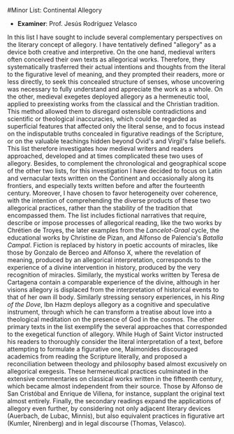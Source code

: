 #Minor List: Continental Allegory

- __Examiner__: Prof. Jesús Rodríguez Velasco

In this list I have sought to include several complementary perspectives on the literary concept of allegory. I have tentatively defined "allegory" as a device both creative and interpretive. On the one hand, medieval writers often conceived their own texts as allegorical works. Therefore, they systematically trasferred their actual intentions and thoughts from the literal to the figurative level of meaning, and they prompted their readers, more or less directly, to seek this concealed structure of senses, whose uncovering was necessary to fully understand and appreciate the work as a whole. On the other, medieval exegetes deployed allegory as a hermeneutic tool, applied to preexisting works from the classical and the Christian tradition. This method allowed them to disregard ostensible contradictions and scientific or theological inaccuracies, which could be regarded as superficial features that affected only the literal sense, and to focus instead on the indisputable truths concealed in figurative readings of the Scripture, or on the valuable teachings hidden beyond Ovid's and Virgil's false beliefs. This list therefore investigates how medieval writers and readers approached, developed and at times complicated these two uses of allegory. Besides, to complement the chronological and geographical scope of the other two lists, for this investigation I have decided to focus on Latin and vernacular texts written on the Continent and occasionally along its frontiers, and especially texts written before and after the fourteenth century. Moreover, I have chosen to favor heterogeneity over coherence, with the intention of comprehending the diverse products of these two allegorical practices, rather than the stability of the tradition that encompassed them. The list includes fictional narratives that require, describe or impose processes of allegorical reading, like the two works by Chrétien de Troyes, the later examples from the _Lancelot-Graal_ cycle, the educational works by Christine de Pizan, and Alfonso de Palencia's _Batalla Campal_. Fiction is replaced by history in poetic accounts of miracles, like those by Gonzalo de Berceo and Alfonso X, where the revelation of meaning, produced by an allegorical interpretation, corresponds to the experience of a divine intervention in history, produced by the very recognition of miracles. Similarly, the mystical works written by Teresa de Cartagena contain a comparable experience of the divine, although in her visions allegory is displaced from the interpretation of historical events to that of her own ill body. Similarly stressing sensory experiences, in his _Ring of the Dove_, Ibn Hazm deploys allegory as a cognitive and speculative instrument, through which he can transform a treatise about love into a theological meditation on the presence of God in the cosmos. The other primary texts in the list exemplify the several approaches that corresponded to the exegetical function of allegory. While Hugh of Saint Victor instructed his readers to thoroughly consider the literal interpretation of a text, before attempting to formulate a figurative one, Maimonides discouraged academics from reading the Scripture literally, and proposed a reconciliation between theology and philosophy based almost excusively on allegorical exegesis. These hermeneutical practices culminated in the extensive commentaries on classical works written in the fifteenth century, which became almost independent from their source. Those by Alfonso de San Cristóbal and Enrique de Villena, for instance, supplant the original text almost entirely. Finally, the secondary readings expand the applications of allegory even further, by considering not only adjacent literary devices (Auerbach, de Lubac, Minnis), but also equivalent practices in figurative art (Kumler, Nirenberg) and in legal discourse (Thomas, Velasco).
